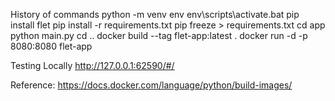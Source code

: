 

History of commands
python -m venv env
env\scripts\activate.bat
pip install flet
pip install -r requirements.txt
pip freeze > requirements.txt
cd app
python main.py
cd ..
docker build --tag flet-app:latest .
docker run -d -p 8080:8080 flet-app

Testing
Locally http://127.0.0.1:62590/#/

Reference:
https://docs.docker.com/language/python/build-images/